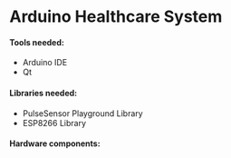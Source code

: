 # Arduino Healthcare System

#### Tools needed:

* Arduino IDE
* Qt

#### Libraries needed:
* PulseSensor Playground Library
* ESP8266 Library


#### Hardware components:



